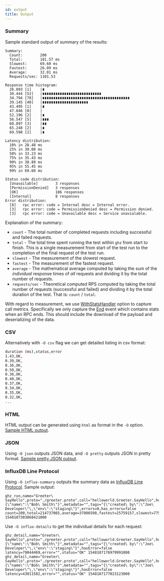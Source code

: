 ```yaml
---
id: output
title: Output
---
```


### Summary

Sample standard output of summary of the results:

```
Summary:
  Count:		200
  Total:		181.57 ms
  Slowest:		69.60 ms
  Fastest:		26.09 ms
  Average:		32.01 ms
  Requests/sec:	1101.53

Response time histogram:
  26.093 [1]	|∎
  30.444 [52]	|∎∎∎∎∎∎∎∎∎∎∎∎∎∎∎∎∎∎∎∎∎∎∎∎∎∎∎
  34.794 [78]	|∎∎∎∎∎∎∎∎∎∎∎∎∎∎∎∎∎∎∎∎∎∎∎∎∎∎∎∎∎∎∎∎∎∎∎∎∎∎∎∎
  39.145 [40]	|∎∎∎∎∎∎∎∎∎∎∎∎∎∎∎∎∎∎∎∎∎
  43.495 [1]	|∎
  47.846 [0]	|
  52.196 [2]	|∎
  56.547 [5]	|∎∎∎
  60.897 [3]	|∎∎
  65.248 [2]	|∎
  69.598 [2]	|∎

Latency distribution:
  10% in 28.48 ms
  25% in 30.08 ms
  50% in 33.23 ms
  75% in 35.43 ms
  90% in 38.89 ms
  95% in 55.45 ms
  99% in 69.60 ms

Status code distribution:
  [Unavailable]        3 responses
  [PermissionDenied]   3 responses
  [OK]                 186 responses
  [Internal]           8 responses
Error distribution:
  [8]	rpc error: code = Internal desc = Internal error.
  [3]	rpc error: code = PermissionDenied desc = Permission denied.
  [3]	rpc error: code = Unavailable desc = Service unavialable.
```

Explanation of the summary:

- `count` - The total number of completed requests including successful and failed requests.
- `total` - The total time spent running the test within `ghz` from start to finish. This is a single measurement from start of the test run to the completion of the final request of the test run.
- `slowest` - The measurement of the slowest request.
- `fastest` - The measurement of the fastest request.
- `average` - The mathematical average computed by taking the _sum_ of the _individual_ response times of _all_ requests and dividing it by the total number of requests.
- `requests/sec` - Theoretical computed RPS computed by taking the total number of requests (successful and failed) and dividing it by the total duration of the test. That is: `count` / `total`.

With regard to measurement, we use [WithStatsHandler](https://godoc.org/google.golang.org/grpc#WithStatsHandler) option to capture call metrics. Specifically we only capture the [End](https://godoc.org/google.golang.org/grpc/stats#End) event which contains stats when an RPC ends. This should include the download of the payload and deserializing of the data.

### CSV

Alternatively with `-O csv` flag we can get detailed listing in csv format:

```sh
duration (ms),status,error
1.43,OK,
0.39,OK,
0.36,OK,
0.50,OK,
0.36,OK,
0.40,OK,
0.37,OK,
0.34,OK,
0.35,OK,
0.32,OK,
...
```

### HTML

HTML output can be generated using `html` as format in the `-O` option. [Sample HTML output](/sample.html).

### JSON

Using `-O json` outputs JSON data, and `-O pretty` outputs JSON in pretty format. [Sample pretty JSON output](/pretty.json).

### InfluxDB Line Protocol

Using `-O influx-summary` outputs the summary data as [InfluxDB Line Protocol](https://docs.influxdata.com/influxdb/v1.6/concepts/glossary/#line-protocol). Sample output:

```
ghz_run,name="Greeter\ SayHello",proto="./greeter.proto",call="helloworld.Greeter.SayHello",host="0.0.0.0:50051",n=200,c=50,qps=0,z=0,timeout=20,dial_timeout=10,keepalive=0,data="{\"name\":\"Bob\ Smith\"}",metadata="",tags="{\"created\ by\":\"Joe\ Developer\"\,\"env\":\"staging\"}",errors=0,has_errors=false count=200,total=214737065,average=37806598,fastest=25759157,slowest=77504712,rps=931.37,median=36947515,p95=47421426,errors=0 1548107303068421000
```

Use `-O influx-details` to get the individual details for each request:

```
ghz_detail,name="Greeter\ SayHello",proto="./greeter.proto",call="helloworld.Greeter.SayHello",host="0.0.0.0:50051",n=200,c=50,qps=0,z=0,timeout=20,dial_timeout=10,keepalive=0,data="{\"name\":\"Bob\ Smith\"}",metadata="",tags="{\"created\ by\":\"Joe\ Developer\"\,\"env\":\"staging\"}",hasError=false latency=79044469,error="",status="OK" 1548107176979991000
ghz_detail,name="Greeter\ SayHello",proto="./greeter.proto",call="helloworld.Greeter.SayHello",host="0.0.0.0:50051",n=200,c=50,qps=0,z=0,timeout=20,dial_timeout=10,keepalive=0,data="{\"name\":\"Bob\ Smith\"}",metadata="",tags="{\"created\ by\":\"Joe\ Developer\"\,\"env\":\"staging\"}",hasError=false latency=43011582,error="",status="OK" 1548107177023123000
```
